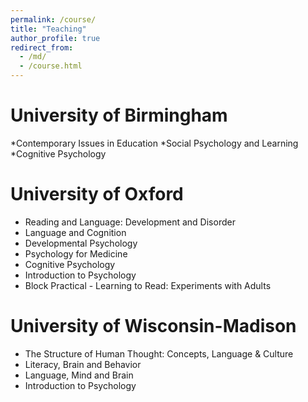 ```yaml
---
permalink: /course/
title: "Teaching"
author_profile: true
redirect_from: 
  - /md/
  - /course.html
---
```


# University of Birmingham    
*Contemporary Issues in Education
*Social Psychology and Learning
*Cognitive Psychology

# University of Oxford
* Reading and Language: Development and Disorder
* Language and Cognition
* Developmental Psychology
* Psychology for Medicine
* Cognitive Psychology
* Introduction to Psychology
* Block Practical - Learning to Read: Experiments with Adults

# University of Wisconsin-Madison
* The Structure of Human Thought: Concepts, Language & Culture
* Literacy, Brain and Behavior
* Language, Mind and Brain
* Introduction to Psychology
